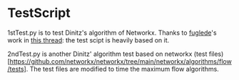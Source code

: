 # TestScript

1stTest.py is to test Dinitz's algorithm of Networkx. Thanks to [fuglede](https://github.com/fuglede)'s work in [this thread](https://github.com/scipy/scipy/pull/10566): the test scipt is heavily based on it.

2ndTest.py is another Dinitz' algorithm test based on networkx (test files)[https://github.com/networkx/networkx/tree/main/networkx/algorithms/flow/tests]. The test files are modified to time the maximum flow algorithms.
